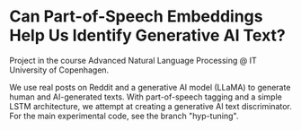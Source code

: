 # Can Part-of-Speech Embeddings Help Us Identify Generative AI Text?

Project in the course Advanced Natural Language Processing @ IT University of Copenhagen.

We use real posts on Reddit and a generative AI model (LLaMA) to generate human and AI-generated texts. With part-of-speech tagging and a simple LSTM architecture, we attempt at creating a generative AI text discriminator. For the main experimental code, see the branch "hyp-tuning".

